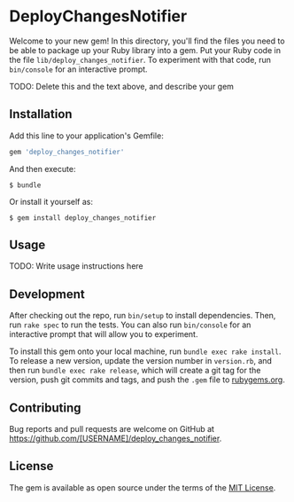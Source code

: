 # DeployChangesNotifier

Welcome to your new gem! In this directory, you'll find the files you need to be able to package up your Ruby library into a gem. Put your Ruby code in the file `lib/deploy_changes_notifier`. To experiment with that code, run `bin/console` for an interactive prompt.

TODO: Delete this and the text above, and describe your gem

## Installation

Add this line to your application's Gemfile:

```ruby
gem 'deploy_changes_notifier'
```

And then execute:

    $ bundle

Or install it yourself as:

    $ gem install deploy_changes_notifier

## Usage

TODO: Write usage instructions here

## Development

After checking out the repo, run `bin/setup` to install dependencies. Then, run `rake spec` to run the tests. You can also run `bin/console` for an interactive prompt that will allow you to experiment.

To install this gem onto your local machine, run `bundle exec rake install`. To release a new version, update the version number in `version.rb`, and then run `bundle exec rake release`, which will create a git tag for the version, push git commits and tags, and push the `.gem` file to [rubygems.org](https://rubygems.org).

## Contributing

Bug reports and pull requests are welcome on GitHub at https://github.com/[USERNAME]/deploy_changes_notifier.


## License

The gem is available as open source under the terms of the [MIT License](http://opensource.org/licenses/MIT).

